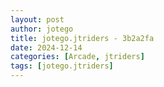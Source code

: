 ```yaml
---
layout: post
author: jotego
title: jotego.jtriders - 3b2a2fa
date: 2024-12-14
categories: [Arcade, jtriders]
tags: [jotego.jtriders]
---
```


